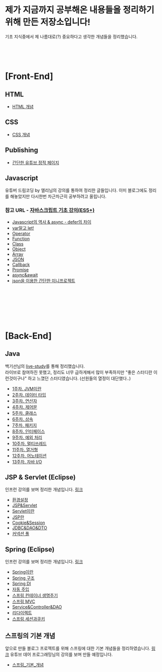 # 제가 지금까지 공부해온 내용들을 정리하기 위해 만든 저장소입니다!
기초 지식중에서 제 나름대로(?) 중요하다고 생각한 개념들을 정리했습니다.

<br/>
<br/>
<br/>

# [Front-End]  
  
## HTML

- [HTML 개념](https://github.com/azurealstn/TIL/blob/main/html/html-01.md)

## CSS

- [CSS 개념](https://github.com/azurealstn/TIL/blob/main/css/css-01.md)

## Publishing

- [간단한 유튜브 정적 페이지](https://github.com/azurealstn/youtube-publishing)

## Javascript
유튜버 드림코딩 by 엘리님의 강의를 통하여 정리한 글들입니다. 이미 블로그에도 정리를 해놓았지만 다시한번 차근차근히 공부하려고 올립니다.  
### 참고 URL - [자바스크립트 기초 강의(ES5+)](https://www.youtube.com/watch?v=wcsVjmHrUQg&list=PLv2d7VI9OotTVOL4QmPfvJWPJvkmv6h-2)

- [Javascript의 역사 & async - defer의 차이](https://github.com/azurealstn/TIL/blob/main/javascript/dream-coding/history%26async-defer.md)
- [var말고 let!](https://github.com/azurealstn/TIL/blob/main/javascript/dream-coding/varVSlet.md)
- [Operator](https://github.com/azurealstn/TIL/blob/main/javascript/dream-coding/operator.md)
- [Function](https://github.com/azurealstn/TIL/blob/main/javascript/dream-coding/function.md)
- [Class](https://github.com/azurealstn/TIL/blob/main/javascript/dream-coding/class.md)
- [Object](https://github.com/azurealstn/TIL/blob/main/javascript/dream-coding/object.md)
- [Array](https://github.com/azurealstn/TIL/blob/main/javascript/dream-coding/array.md)
- [JSON](https://github.com/azurealstn/TIL/blob/main/javascript/dream-coding/json.md)
- [Callback](https://github.com/azurealstn/TIL/blob/main/javascript/dream-coding/callback.md)
- [Promise](https://github.com/azurealstn/TIL/blob/main/javascript/dream-coding/promise.md)
- [async&await](https://github.com/azurealstn/TIL/blob/main/javascript/dream-coding/async&await.md)
- [json을 이용한 간단한 미니프로젝트](https://github.com/azurealstn/miniShop)

<br/>
<br/>
<br/>
<br/>
<br/>
<br/>

# [Back-End]

## Java
백기선님의 [live-study](https://github.com/whiteship/live-study)를 통해 정리했습니다.  
라이브로 참여하진 못했고, 정리도 너무 급하게해서 많이 부족하지만 "좋은 스터디란 이런것이구나" 하고 느꼈던 스터디였습니다. (선원들의 열정이 대단했다..)

- [1주차. JVM이란](https://github.com/azurealstn/TIL/blob/main/java/live-study/week-1.md)
- [2주차. 데이터 타입](https://github.com/azurealstn/TIL/blob/main/java/live-study/week-2.md)
- [3주차. 연산자](https://github.com/azurealstn/TIL/blob/main/java/live-study/week-3.md)
- [4주차. 제어문](https://github.com/azurealstn/TIL/blob/main/java/live-study/week-4.md)
- [5주차. 클래스](https://github.com/azurealstn/TIL/blob/main/java/live-study/week-5.md)
- [6주차. 상속](https://github.com/azurealstn/TIL/blob/main/java/live-study/week-6.md)
- [7주차. 패키지](https://github.com/azurealstn/TIL/blob/main/java/live-study/week-7.md)
- [8주차. 인터페이스](https://github.com/azurealstn/TIL/blob/main/java/live-study/week-8.md)
- [9주차. 예외 처리](https://github.com/azurealstn/TIL/blob/main/java/live-study/week-9.md)
- [10주차. 멀티쓰레드](https://github.com/azurealstn/TIL/blob/main/java/live-study/week-10.md)
- [11주차. 열거형](https://github.com/azurealstn/TIL/blob/main/java/live-study/week-11.md)
- [12주차. 어노테이션](https://github.com/azurealstn/TIL/blob/main/java/live-study/week-12.md)
- [13주차. 자바 I/O](https://github.com/azurealstn/TIL/blob/main/java/live-study/week-13.md)

## JSP & Servlet (Eclipse)
인프런 강의를 보며 정리한 개념입니다. [링크](https://www.inflearn.com/course/%EC%8B%A4%EC%A0%84-jsp_renew#)

- [환경설정](https://github.com/azurealstn/TIL/blob/main/java/JSP%26Servlet/%ED%99%98%EA%B2%BD%EC%84%A4%EC%A0%95.md)
- [JSP&Servlet](https://github.com/azurealstn/TIL/blob/main/java/JSP%26Servlet/jsp%26servlet.md)
- [Servlet이란](https://github.com/azurealstn/TIL/blob/main/java/JSP%26Servlet/servlet-more.md)
- [JSP란](https://github.com/azurealstn/TIL/blob/main/java/JSP%26Servlet/jsp-more.md)
- [Cookie&Session](https://github.com/azurealstn/TIL/blob/main/java/JSP%26Servlet/cookie%26session.md)
- [JDBC&DAO&DTO](https://github.com/azurealstn/TIL/blob/main/java/JSP%26Servlet/JDBC%26DAO%26DTO.md)
- [커넥션 풀](https://github.com/azurealstn/TIL/blob/main/java/JSP%26Servlet/connection-pool.md)

## Spring (Eclipse)
인프런 강의를 보며 정리한 개념입니다. [링크](https://www.inflearn.com/course/%EC%8A%A4%ED%94%84%EB%A7%81-%ED%94%84%EB%A0%88%EC%9E%84%EC%9B%8C%ED%81%AC_renew#)

- [Spring이란](https://github.com/azurealstn/TIL/blob/main/java/spring/spring-intro.md)
- [Spring 구조](https://github.com/azurealstn/TIL/blob/main/java/spring/spring-project.md)
- [Spring DI](https://github.com/azurealstn/TIL/blob/main/java/spring/DI.md)
- [자동 주입](https://github.com/azurealstn/TIL/blob/main/java/spring/auto-injection.md)
- [스프링 컨테이너 생명주기](https://github.com/azurealstn/TIL/blob/main/java/spring/life-cycle.md)
- [스프링 MVC](https://github.com/azurealstn/TIL/blob/main/java/spring/spring-mvc.md)
- [Service&Controller&DAO](https://github.com/azurealstn/TIL/blob/main/java/spring/service-dao-controller.md)
- [리다이렉트](https://github.com/azurealstn/TIL/blob/main/java/spring/redirect.md)
- [스프링 세션과쿠키](https://github.com/azurealstn/TIL/blob/main/java/spring/cookie-session.md)

## 스프링의 기본 개념
앞으로 만들 블로그 프로젝트를 위해 스프링에 대한 기본 개념들을 정리하였습니다. [링크](https://www.youtube.com/watch?v=XBG6CUtVCIg&list=PL93mKxaRDidG_OIfRQ4nztPQ13y74lCYg)
유튜브 데어 프로그래밍님의 강의를 보며 만들 예정입니다.
  
- [스프링_기본_개념](https://github.com/azurealstn/TIL/blob/main/java/spring/spring-%EA%B8%B0%EB%B3%B8-%EA%B0%9C%EB%85%90)
